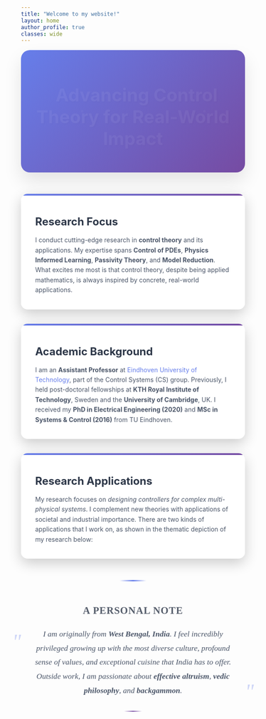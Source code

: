 ```yaml
---
title: "Welcome to my website!"
layout: home
author_profile: true
classes: wide
---
```


<!-- Font Awesome for icons -->
<link rel="stylesheet" href="https://cdnjs.cloudflare.com/ajax/libs/font-awesome/6.0.0/css/all.min.css">

<style>
.intro-section {
  background: linear-gradient(135deg, #667eea 0%, #764ba2 100%);
  color: white;
  padding: 3rem 2rem;
  border-radius: 20px;
  margin-bottom: 3rem;
  box-shadow: 0 20px 40px rgba(0, 0, 0, 0.1);
  position: relative;
  overflow: hidden;
}

.intro-section::before {
  content: '';
  position: absolute;
  top: 0;
  left: 0;
  right: 0;
  bottom: 0;
  background: url('data:image/svg+xml,<svg xmlns="http://www.w3.org/2000/svg" viewBox="0 0 100 100"><defs><pattern id="grain" width="100" height="100" patternUnits="userSpaceOnUse"><circle cx="50" cy="50" r="1" fill="white" opacity="0.1"/></pattern></defs><rect width="100" height="100" fill="url(%23grain)"/></svg>');
  opacity: 0.3;
}

.intro-content {
  position: relative;
  z-index: 2;
  text-align: center;
}

.catchy-oneliner {
  font-size: 2.5rem;
  font-weight: 700;
  margin-bottom: 2rem;
  text-shadow: 2px 2px 4px rgba(0, 0, 0, 0.3);
  animation: fadeInUp 1s ease-out;
}

.info-cards {
  display: grid;
  grid-template-columns: repeat(auto-fit, minmax(300px, 1fr));
  gap: 2rem;
  margin-top: 3rem;
}

.info-card {
  background: rgba(255, 255, 255, 0.95);
  color: #333;
  padding: 2rem;
  border-radius: 15px;
  box-shadow: 0 10px 30px rgba(0, 0, 0, 0.2);
  transition: all 0.3s ease;
  position: relative;
  overflow: hidden;
}

.info-card:hover {
  transform: translateY(-10px);
  box-shadow: 0 20px 40px rgba(0, 0, 0, 0.3);
}

.info-card::before {
  content: '';
  position: absolute;
  top: 0;
  left: 0;
  right: 0;
  height: 4px;
  background: linear-gradient(90deg, #667eea, #764ba2);
}

.card-icon {
  font-size: 3rem;
  margin-bottom: 1rem;
  color: #667eea;
  animation: bounceIn 1s ease-out 0.5s both;
}

.card-title {
  font-size: 1.5rem;
  font-weight: 700;
  margin-bottom: 1rem;
  color: #2d3748;
}

.card-content {
  line-height: 1.6;
  color: #4a5568;
}

@keyframes fadeInUp {
  from {
    opacity: 0;
    transform: translateY(30px);
  }
  to {
    opacity: 1;
    transform: translateY(0);
  }
}

@keyframes bounceIn {
  0% {
    opacity: 0;
    transform: scale(0.3);
  }
  50% {
    opacity: 1;
    transform: scale(1.05);
  }
  70% {
    transform: scale(0.9);
  }
  100% {
    opacity: 1;
    transform: scale(1);
  }
}

@media (max-width: 768px) {
  .catchy-oneliner {
    font-size: 2rem;
  }
  
  .info-cards {
    grid-template-columns: 1fr;
  }
}

/* Elegant personal note style */
.personal-note {
  text-align: center;
  margin: 3rem auto;
  max-width: 700px;
  position: relative;
  padding: 2rem 0;
}

.personal-note::before {
  content: '';
  position: absolute;
  top: 0;
  left: 50%;
  transform: translateX(-50%);
  width: 60px;
  height: 3px;
  background: linear-gradient(90deg, transparent, #667eea, transparent);
  border-radius: 2px;
}

.personal-note::after {
  content: '';
  position: absolute;
  bottom: 0;
  left: 50%;
  transform: translateX(-50%);
  width: 40px;
  height: 2px;
  background: linear-gradient(90deg, transparent, #764ba2, transparent);
  border-radius: 1px;
}

.personal-note-icon {
  font-size: 2.5rem;
  color: #667eea;
  margin-bottom: 1.5rem;
  animation: float 3s ease-in-out infinite;
  display: inline-block;
}

.personal-note-title {
  font-size: 1.4rem;
  font-weight: 600;
  color: #2d3748;
  margin-bottom: 1.5rem;
  font-family: 'Georgia', serif;
  letter-spacing: 1px;
  text-transform: uppercase;
  opacity: 0.8;
}

.personal-note-content {
  font-size: 1.1rem;
  line-height: 1.8;
  color: #4a5568;
  font-family: 'Georgia', serif;
  font-style: italic;
  position: relative;
  padding: 0 1rem;
}

.personal-note-content::before {
  content: '"';
  font-size: 3rem;
  color: #667eea;
  position: absolute;
  left: -20px;
  top: -10px;
  font-family: 'Georgia', serif;
  opacity: 0.3;
}

.personal-note-content::after {
  content: '"';
  font-size: 3rem;
  color: #667eea;
  position: absolute;
  right: -20px;
  bottom: -30px;
  font-family: 'Georgia', serif;
  opacity: 0.3;
}

@keyframes float {
  0%, 100% {
    transform: translateY(0px);
  }
  50% {
    transform: translateY(-10px);
  }
}

.personal-note:hover .personal-note-icon {
  animation: pulse 1s ease-in-out;
}

@keyframes pulse {
  0%, 100% {
    transform: scale(1);
  }
  50% {
    transform: scale(1.1);
  }
}
</style>

<div class="intro-section">
  <div class="intro-content">
    <div class="catchy-oneliner">
      <i class="fas fa-rocket" style="margin-right: 1rem; color: #ffd700;"></i>
      Advancing Control Theory for Real-World Impact
    </div>
  </div>
</div>

<div class="info-cards">
  <div class="info-card">
    <div class="card-icon">
      <i class="fas fa-microscope"></i>
    </div>
    <div class="card-title">Research Focus</div>
    <div class="card-content">
      I conduct cutting-edge research in <strong>control theory</strong> and its applications. My expertise spans <strong>Control of PDEs</strong>, <strong>Physics Informed Learning</strong>, <strong>Passivity Theory</strong>, and <strong>Model Reduction</strong>. What excites me most is that control theory, despite being applied mathematics, is always inspired by concrete, real-world applications.
    </div>
  </div>

  <div class="info-card">
    <div class="card-icon">
      <i class="fas fa-graduation-cap"></i>
    </div>
    <div class="card-title">Academic Background</div>
    <div class="card-content">
      I am an <strong>Assistant Professor</strong> at <a href="https://www.tue.nl/en/" style="color: #667eea; text-decoration: none;">Eindhoven University of Technology</a>, part of the Control Systems (CS) group. Previously, I held post-doctoral fellowships at <strong>KTH Royal Institute of Technology</strong>, Sweden and the <strong>University of Cambridge</strong>, UK. I received my <strong>PhD in Electrical Engineering (2020)</strong> and <strong>MSc in Systems & Control (2016)</strong> from TU Eindhoven.
    </div>
  </div>

  <div class="info-card">
    <div class="card-icon">
      <i class="fas fa-cogs"></i>
    </div>
    <div class="card-title">Research Applications</div>
    <div class="card-content">
      My research focuses on <em>designing controllers for complex multi-physical systems</em>. I complement new theories with applications of societal and industrial importance. There are two kinds of applications that I work on, as shown in the thematic depiction of my research below:
    </div>
  </div>
</div>

<div class="personal-note">
  <div class="personal-note-icon">
    <i class="fas fa-heart"></i>
  </div>
  <div class="personal-note-title">A Personal Note</div>
  <div class="personal-note-content">
    I am originally from <strong>West Bengal, India</strong>. I feel incredibly privileged growing up with the most diverse culture, profound sense of values, and exceptional cuisine that India has to offer. Outside work, I am passionate about <strong>effective altruism</strong>, <strong>vedic philosophy</strong>, and <strong>backgammon</strong>.
  </div>
</div>

